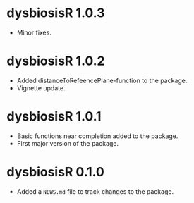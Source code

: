 # dysbiosisR 1.0.3

* Minor fixes.

# dysbiosisR 1.0.2

* Added distanceToRefeencePlane-function to the package.
* Vignette update.  

# dysbiosisR 1.0.1

* Basic functions near completion added to the package.  
* First major version of the package.  

# dysbiosisR 0.1.0

* Added a `NEWS.md` file to track changes to the package.
